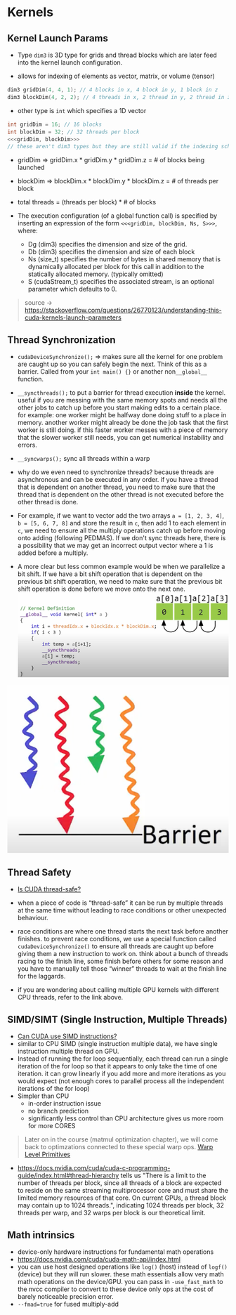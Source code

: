 # Kernels

## Kernel Launch Params

- Type `dim3` is 3D type for grids and thread blocks which are later feed into the kernel launch configuration.

- allows for indexing of elements as vector, matrix, or volume (tensor)

```cpp
dim3 gridDim(4, 4, 1); // 4 blocks in x, 4 block in y, 1 block in z
dim3 blockDim(4, 2, 2); // 4 threads in x, 2 thread in y, 2 thread in z
```

- other type is `int` which specifies a 1D vector

```cpp
int gridDim = 16; // 16 blocks
int blockDim = 32; // 32 threads per block
<<<gridDim, blockDim>>>
// these aren't dim3 types but they are still valid if the indexing scheme is 1D
```

- gridDim ⇒ gridDim.x * gridDim.y * gridDim.z = # of blocks being launched

- blockDim ⇒ blockDim.x * blockDim.y * blockDim.z = # of threads per block

- total threads = (threads per block) \* # of blocks

- The execution configuration (of a global function call) is specified by inserting an expression of the form `<<<gridDim, blockDim, Ns, S>>>`, where:

  - Dg (dim3) specifies the dimension and size of the grid.
  - Db (dim3) specifies the dimension and size of each block
  - Ns (size_t) specifies the number of bytes in shared memory that is dynamically allocated per block for this call in addition to the statically allocated memory. (typically omitted)
  - S (cudaStream_t) specifies the associated stream, is an optional parameter which defaults to 0.

> source -> https://stackoverflow.com/questions/26770123/understanding-this-cuda-kernels-launch-parameters

## Thread Synchronization

- `cudaDeviceSynchronize();` ⇒ makes sure all the kernel for one problem are caught up so you can safely begin the next. Think of this as a barrier. Called from your `int main() {}` or another non`__global__` function.

- `__syncthreads();` to put a barrier for thread execution **inside** the kernel. useful if you are messing with the same memory spots and needs all the other jobs to catch up before you start making edits to a certain place. for example: one worker might be halfway done doing stuff to a place in memory. another worker might already be done the job task that the first worker is still doing. if this faster worker messes with a piece of memory that the slower worker still needs, you can get numerical instability and errors.

- `__syncwarps();` sync all threads within a warp

- why do we even need to synchronize threads? because threads are asynchronous and can be executed in any order. if you have a thread that is dependent on another thread, you need to make sure that the thread that is dependent on the other thread is not executed before the other thread is done.

- For example, if we want to vector add the two arrays `a = [1, 2, 3, 4]`, `b = [5, 6, 7, 8]` and store the result in `c`, then add 1 to each element in `c`, we need to ensure all the multiply operations catch up before moving onto adding (following PEDMAS). If we don't sync threads here, there is a possibility that we may get an incorrect output vector where a 1 is added before a multiply.

- A more clear but less common example would be when we parallelize a bit shift. If we have a bit shift operation that is dependent on the previous bit shift operation, we need to make sure that the previous bit shift operation is done before we move onto the next one.
  ![](../assets/bitshift1.png)

![](../assets/barrier.png)

## Thread Safety

- [Is CUDA thread-safe?](https://forums.developer.nvidia.com/t/is-cuda-thread-safe/2262/2)
- when a piece of code is “thread-safe” it can be run by multiple threads at the same time
  without leading to race conditions or other unexpected behaviour.

- race conditions are where one thread starts the next task before another finishes.
  to prevent race conditions, we use a special function called `cudaDeviceSynchronize()`
  to ensure all threads are caught up before giving them a new instruction to work on.
  think about a bunch of threads racing to the finish line, some finish before others
  for some reason and you have to manually tell those “winner” threads to wait at the
  finish line for the laggards.

- if you are wondering about calling multiple GPU kernels with different CPU threads,
  refer to the link above.

## SIMD/SIMT (Single Instruction, Multiple Threads)

- [Can CUDA use SIMD instructions?](https://stackoverflow.com/questions/5238743/can-cuda-use-simd-extensions)
- similar to CPU SIMD (single instruction multiple data), we have single instruction multiple thread on GPU.
- Instead of running the for loop sequentially, each thread can run a single iteration of the for loop so that it appears to only take the time of one iteration. it can grow linearly if you add more and more iterations as you would expect (not enough cores to parallel process all the independent iterations of the for loop)
- Simpler than CPU
  - in-order instruction issue
  - no branch prediction
  - significantly less control than CPU architecture gives us more room for more CORES

> Later on in the course (matmul optimization chapter), we will come back to optimzations connected to these special warp ops. [Warp Level Primitives](https://developer.nvidia.com/blog/using-cuda-warp-level-primitives/)

- https://docs.nvidia.com/cuda/cuda-c-programming-guide/index.html#thread-hierarchy tells us "There is a limit to the number of threads per block, since all threads of a block are expected to reside on the same streaming multiprocessor core and must share the limited memory resources of that core. On current GPUs, a thread block may contain up to 1024 threads.", indicating 1024 threads per block, 32 threads per warp, and 32 warps per block is our theoretical limit.

## Math intrinsics
- device-only hardware instructions for fundamental math operations
- https://docs.nvidia.com/cuda/cuda-math-api/index.html
- you can use host designed operations like `log()` (host) instead of `logf()` (device) but they will run slower. these math essentials allow very math math operations on the device/GPU. you can pass in `-use_fast_math` to the nvcc compiler to convert to these device only ops at the cost of barely noticeable precision error.
- `--fmad=true` for fused multiply-add